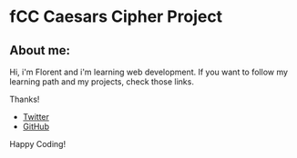 # fCC Caesars Cipher Project

## About me:
Hi, i'm Florent and i'm learning web development.
If you want to follow my learning path and my projects, check those links.

Thanks!

- [Twitter](https://twitter.com/flodotjs)
- [GitHub](https://github.com/FlorentVogel)

Happy Coding!
